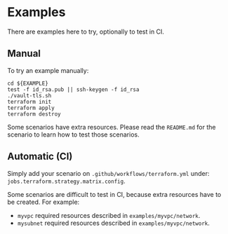 # Examples

There are examples here to try, optionally to test in CI.

## Manual

To try an example manually:

```shell
cd ${EXAMPLE}
test -f id_rsa.pub || ssh-keygen -f id_rsa
./vault-tls.sh
terraform init
terraform apply
terraform destroy
```

Some scenarios have extra resources. Please read the `README.md` for the scenario to learn how to test those scenarios.

## Automatic (CI)

Simply add your scenario on `.github/workflows/terraform.yml` under: `jobs.terraform.strategy.matrix.config`.

Some scenarios are difficult to test in CI, because extra resources have to be created. For example:
- `myvpc` required resources described in `examples/myvpc/network`.
- `mysubnet` required resources described in `examples/myvpc/network`.
